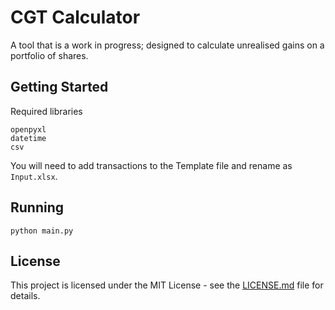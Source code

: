 # CGT Calculator
A tool that is a work in progress; designed to calculate unrealised gains on a portfolio of shares.

## Getting Started
Required libraries
```
openpyxl
datetime
csv
```

You will need to add transactions to the Template file and rename as `Input.xlsx`.

## Running
```
python main.py
```

## License
This project is licensed under the MIT License - see the [LICENSE.md](https://github.com/Mooseymax/CGT_Calculator/blob/master/LICENSE) file for details.
